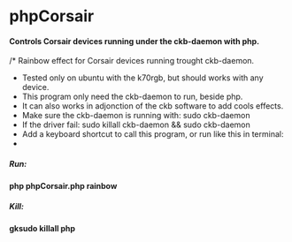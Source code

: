# phpCorsair
#### Controls Corsair devices running under the ckb-daemon with php.

/*  Rainbow effect for Corsair devices running trought ckb-daemon.
 *  Tested only on ubuntu with the k70rgb, but should works with any device.
 *  This program only need the ckb-daemon to run, beside php.
 *  It can also works in adjonction of the ckb software to add cools effects.
 *  Make sure the ckb-daemon is running with: sudo ckb-daemon
 *  If the driver fail: sudo killall ckb-daemon && sudo ckb-daemon
 *  Add a keyboard shortcut to call this program, or run like this in terminal:
 * 
 
##### Run: 
#### php phpCorsair.php rainbow

##### Kill:
#### gksudo killall php
